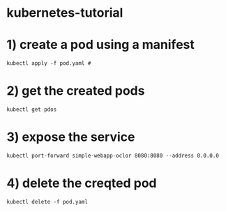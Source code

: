 # kubernetes-tutorial
  # 1) create a pod using a manifest 
    kubectl apply -f pod.yaml #
  # 2) get the created pods
    kubectl get pdos
  # 3) expose the service
    kubectl port-forward simple-webapp-oclor 8080:8080 --address 0.0.0.0
  # 4) delete the creqted pod
    kubectl delete -f pod.yaml
